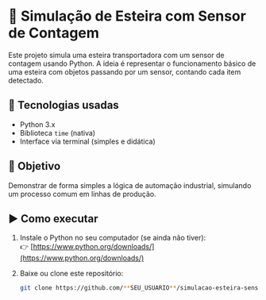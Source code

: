 # 🚚 Simulação de Esteira com Sensor de Contagem

Este projeto simula uma esteira transportadora com um sensor de contagem usando Python. A ideia é representar o funcionamento básico de uma esteira com objetos passando por um sensor, contando cada item detectado.

## 🔧 Tecnologias usadas

- Python 3.x
- Biblioteca `time` (nativa)
- Interface via terminal (simples e didática)

## 🎯 Objetivo

Demonstrar de forma simples a lógica de automação industrial, simulando um processo comum em linhas de produção.

## ▶️ Como executar

1. Instale o Python no seu computador (se ainda não tiver):  
   👉 [https://www.python.org/downloads/](https://www.python.org/downloads/)

2. Baixe ou clone este repositório:
   ```bash
   git clone https://github.com/**SEU_USUARIO**/simulacao-esteira-sensor.git

